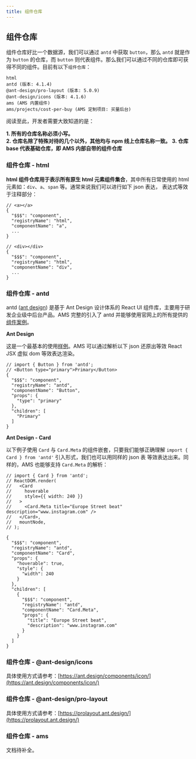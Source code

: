 ```yaml
---
title: 组件仓库
---
```


## 组件仓库

组件仓库好比一个数据源，我们可以通过 `antd` 中获取 `button`，那么 `antd` 
就是作为 `button` 的仓库，而 `button` 则代表组件。那么我们可以通过不同的仓库即可获得不同的组件。目前有以下`组件仓库`：

    html
    antd (版本: 4.1.4)
    @ant-design/pro-layout (版本: 5.0.9)
    @ant-design/icons (版本: 4.1.6)
    ams (AMS 内置组件)
    ams/projects/cost-per-buy (AMS 定制项目: 买量后台)

阅读至此，开发者需要大致知道的是：

**1. 所有的仓库名称必须小写。** <br />
**2. 仓库名除了特殊对待的几个以外，其他均与 npm 线上仓库名称一致。**
**3. 仓库 base 代表基础仓库，即 AMS 内部自带的组件仓库**

### 组件仓库 - html

**html 组件仓库用于表示所有原生 html 元素组件集合**，其中所有日常使用的 html 元素如：`div`、`a`、`span` 等。通常来说我们可以进行如下 json 表达，
表达式等效于注释部分：

```json5
// <a></a>
{
  "$$$": "component",
  "registryName": "html",
  "componentName": "a",
  ...
}
```

```json5
// <div></div>
{
  "$$$": "component",
  "registryName": "html",
  "componentName": "div",
  ...
}
```

### 组件仓库 - antd

antd ([ant design](https://ant.design/docs/react/introduce-cn)) 是基于 Ant Design 设计体系的 React UI 组件库，主要用于研发企业级中后台产品。AMS 完整的引入了
antd 并能够使用官网上的所有提供的[组件案例](https://ant.design/components/button-cn/)。

**Ant Design**

这是一个最基本的使用[样例](https://ant.design/components/button-cn/)。AMS 可以通过解析以下 json 还原出等效 React JSX 虚拟 dom 等效表达渲染。

```json5
// import { Button } from 'antd';
// <Button type="primary">Primary</Button>
{
  "$$$": "component",
  "registryName": "antd",
  "componentName": "Button",
  "props": {
    "type": "primary"
  },
  "children": [
    "Primary"
  ]
}
```

**Ant Design - Card**

以下例子使用 `Card` 与 `Card.Meta` 的组件嵌套，只要我们能够正确理解 `import { Card } from 'antd'` 引入形式，我们也可以用同样的 json 表
等效表达出来。同样的，AMS 也能够支持 `Card.Meta` 的解析：

```json5
// import { Card } from 'antd';
// ReactDOM.render(
//   <Card
//     hoverable
//     style={{ width: 240 }}
//   >
//     <Card.Meta title="Europe Street beat" description="www.instagram.com" />
//   </Card>,
//   mountNode,
// );

{
  "$$$": "component",
  "registryName": "antd",
  "componentName": "Card",
  "props": {
    "hoverable": true,
    "style": {
      "width": 240
    }
  },
  "children": [
    {
      "$$$": "component",
      "registryName": "antd",
      "componentName": "Card.Meta",
      "props": {
        "title": "Europe Street beat",
        "description": "www.instagram.com"
      }
    }
  ]
}
```

### 组件仓库 - @ant-design/icons

具体使用方式请参考：[https://ant.design/components/icon/](https://ant.design/components/icon/)

### 组件仓库 - @ant-design/pro-layout

具体使用方式请参考：[https://prolayout.ant.design/](https://prolayout.ant.design/)

### 组件仓库 - ams

文档待补全。
